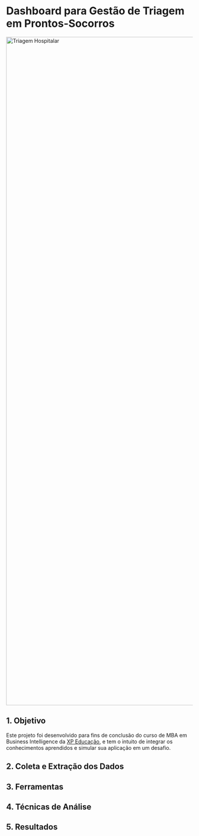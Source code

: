 # Dashboard para Gestão de Triagem em Prontos-Socorros

<img width="1800" alt="Triagem Hospitalar" src="https://user-images.githubusercontent.com/96497622/201174215-44017116-9c7b-4e34-bce1-a3c1a20aab67.png">

## 1. Objetivo

Este projeto foi desenvolvido para fins de conclusão do curso de MBA em Business Intelligence da [XP Educação](https://www.xpeducacao.com.br/), e tem o intuito de integrar os conhecimentos aprendidos e simular sua aplicação em um desafio.



## 2. Coleta e Extração dos Dados

## 3. Ferramentas

## 4. Técnicas de Análise

## 5. Resultados
